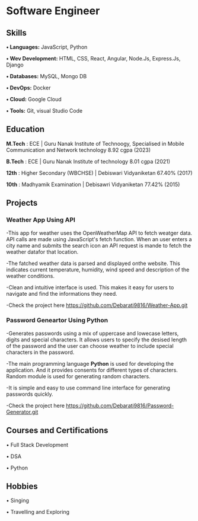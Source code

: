 # Software Engineer
## Skills
**•	Languages:** JavaScript, Python

**•	Wev Development:** HTML, CSS, React, Angular, Node.Js, Express.Js, Django

**•	Databases:** MySQL, Mongo DB

**•	DevOps:** Docker 

**•	Cloud:** Google Cloud

**•	Tools:** Git, visual Studio Code


## Education
**M.Tech** : ECE | Guru Nanak Institute of Technoogy, Specialised in Mobile Communication and Network technology 8.92 cgpa (2023)

**B.Tech** : ECE | Guru Nanak Institute of technology 8.01 cgpa (2021)

**12th** : Higher Secondary (WBCHSE) | Debiswari Vidyaniketan 67.40% (2017)

**10th** : Madhyamik Examination | Debisawri Vidyaniketan 77.42% (2015)


## Projects 
### Weather App Using API
-This app for weather uses the OpenWeatherMap API to fetch weatger data. API calls are made using JavaScript's fetch function. When an user enters a city name and submits the search icon an API request is mande to fetch the weather datafor that location.

-The fatched weather data is parsed and displayed onthe website. This indicates current temperature, humidity, wind speed and description of the weather conditions.

-Clean and intuitive interface is used. This makes it easy for users to navigate and find the informations they need.

-Check the project here https://github.com/Debarati9816/Weather-App.git

### Password Geneartor Using Python 
-Generates passwords using a mix of uppercase and lowecase letters, digits and special characters. It allows users to specify the desised length of the password and the user can choose weather to include special characters in the password.

-The main programming language **Python** is used for developing the application. And it provides consents for different types of characters. Random module is used for generating random characters.

-It is simple and easy to use command line interface for generating passwords quickly.

-Check the project here https://github.com/Debarati9816/Password-Generator.git


## Courses and Certifications
• Full Stack Development

• DSA

• Python


## Hobbies
• Singing

• Travelling and Exploring

